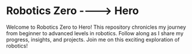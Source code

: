 # Robotics Zero ----> Hero
Welcome to Robotics Zero to Hero! This repository chronicles my journey from beginner to advanced levels in robotics. Follow along as I share my progress, insights, and projects. Join me on this exciting exploration of robotics!
